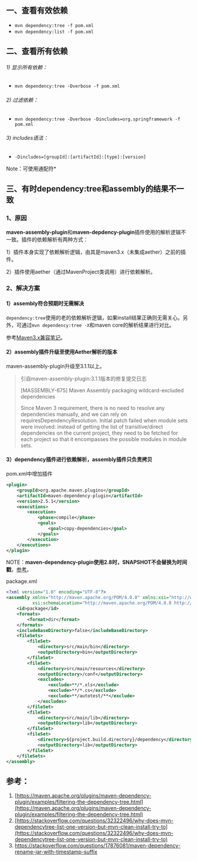 <!-- date: 2020.06.02 13:44 -->
## 一、查看有效依赖

* `mvn dependency:tree -f pom.xml`
* `mvn dependency:list -f pom.xml`
  
## 二、查看所有依赖

###### 1) 显示所有依赖：

* `mvn dependency:tree -Dverbose -f pom.xml`
  
###### 2) 过滤依赖：

* `mvn dependency:tree -Dverbose -Dincludes=org.springframework -f pom.xml`
  
###### 3) includes语法：

* `-Dincludes=[groupId]:[artifactId]:[type]:[version]`

Note：可使用通配符*

## 三、有时dependency:tree和assembly的结果不一致

### 1、原因

**maven-assembly-plugin**和**maven-depdency-plugin**插件使用的解析逻辑不一致。插件的依赖解析有两种方式：

1）插件本身实现了依赖解析逻辑，由其是maven3.x（未集成aether）之前的插件。

2）插件使用aether（通过MavenProject类调用）进行依赖解析。

### 2、解决方案

#### 1）assembly符合预期时无需解决

`dependency:tree`使用的老的依赖解析逻辑，如果install结果正确则无需关心。另外，可通过`mvn dependency:tree -X`和maven core的解析结果进行对比。

参考[Maven3.x兼容笔记](20.Maven3.x兼容笔记.md)。

#### 2）assembly插件升级至使用Aether解析的版本

maven-assembly-plugin升级至3.1.1以上。

> 引自maven-assembly-plugin:3.1.1版本的修复提交日志
> 
> [MASSEMBLY-675] Maven Assembly packaging wildcard-excluded dependencies
> 
> Since Maven 3 requirement, there is no need to resolve any dependencies
> manually, and we can rely on requiresDependencyResolution. Initial patch
> failed when module sets were involved: instead of getting the list of
> transitive/direct dependencies on the current project, they need to be
> fetched for each project so that it encompasses the possible modules in
> module sets.

#### 3）dependency插件进行依赖解析，assembly插件只负责拷贝

pom.xml中增加插件

```xml
<plugin>
    <groupId>org.apache.maven.plugins</groupId>
    <artifactId>maven-dependency-plugin</artifactId>
    <version>2.5.1</version>
    <executions>
        <execution>
            <phase>compile</phase>
            <goals>
                <goal>copy-dependencies</goal>
            </goals>
        </execution>
    </executions>
</plugin>
```

NOTE：**maven-dependency-plugin使用2.8时，SNAPSHOT不会替换为时间戳**，[参考](https://stackoverflow.com/questions/17876081/maven-dependency-rename-jar-with-timestamp-suffix)。

package.xml

```xml
<?xml version="1.0" encoding="UTF-8"?>
<assembly xmlns="http://maven.apache.org/POM/4.0.0" xmlns:xsi="http://www.w3.org/2001/XMLSchema-instance"
          xsi:schemaLocation="http://maven.apache.org/POM/4.0.0 http://maven.apache.org/xsd/assembly-1.0.0.xsd">
    <id>package</id>
    <formats>
        <format>dir</format>
    </formats>
    <includeBaseDirectory>false</includeBaseDirectory>
    <fileSets>
        <fileSet>
            <directory>src/main/bin</directory>
            <outputDirectory>bin</outputDirectory>
        </fileSet>
        <fileSet>
            <directory>src/main/resources</directory>
            <outputDirectory>/conf</outputDirectory>
            <excludes>
                <exclude>**/*.xls</exclude>
                <exclude>**/*.cs</exclude>
                <exclude>**/autotest/**</exclude>
            </excludes>
        </fileSet>
        <fileSet>
            <directory>src/main/lib</directory>
            <outputDirectory>lib</outputDirectory>
        </fileSet>
        <fileSet>
            <directory>${project.build.directory}/dependency</directory>
            <outputDirectory>lib</outputDirectory>
        </fileSet>
    </fileSets>
</assembly>
```

## 参考：

1. [https://maven.apache.org/plugins/maven-dependency-plugin/examples/filtering-the-dependency-tree.html](https://maven.apache.org/plugins/maven-dependency-plugin/examples/filtering-the-dependency-tree.html)
2. [https://stackoverflow.com/questions/32322496/why-does-mvn-dependencytree-list-one-version-but-mvn-clean-install-try-to](https://stackoverflow.com/questions/32322496/why-does-mvn-dependencytree-list-one-version-but-mvn-clean-install-try-to)
3. https://stackoverflow.com/questions/17876081/maven-dependency-rename-jar-with-timestamp-suffix